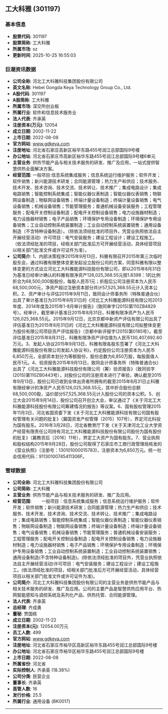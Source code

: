 ## 工大科雅 (301197)

### 基本信息

- **股票代码**: 301197
- **股票简称**: 工大科雅
- **所属市场**: sz
- **更新时间**: 2025-10-25 16:55:03

### 巨潮资讯数据

- **公司全称**: 河北工大科雅科技集团股份有限公司
- **英文名称**: Hebei Gongda Keya Technology Group Co., Ltd.
- **A股代码**: 301197
- **A股简称**: 工大科雅
- **所属市场**: 深交所创业板
- **所属行业**: 软件和信息技术服务业
- **法人代表**: 齐承英
- **注册资本(万元)**: 12054
- **成立日期**: 2002-11-22
- **上市日期**: 2022-08-08
- **官方网站**: www.gdkeya.com
- **注册地址**: 河北省石家庄高新区裕华东路455号润江总部国际9号楼
- **办公地址**: 河北省石家庄市高新区裕华东路455号润江总部国际9号楼6单元
- **主营业务**: 供热节能产品与相关技术服务的研发、推广及应用，一站式提供智慧供热全面解决方案。
- **经营范围**: 一般项目:信息系统集成服务；信息系统运行维护服务；软件开发；软件销售；新兴能源技术研发；合同能源管理；热力生产和供应；技术服务、技术开发、技术咨询、技术交流、技术转让、技术推广；集成电路设计；集成电路销售；智能控制系统集成；智能仪器仪表制造；智能仪器仪表销售；物联网设备制造；物联网设备销售；终端计量设备制造；终端计量设备销售；电气设备销售；机械设备销售；节能管理服务；普通机械设备安装服务；工程管理服务；配电开关控制设备制造；配电开关控制设备销售；电力设施器材制造；电力设施器材销售；电子产品销售；环境保护专用设备制造；环境保护专用设备销售；工业自动控制系统装置制造；工业自动控制系统装置销售；通用设备制造（不含特种设备制造）。（除依法须经批准的项目外，凭营业执照依法自主开展经营活动）许可项目：电气安装服务；建设工程设计；建设工程施工。（依法须经批准的项目，经相关部门批准后方可开展经营活动，具体经营项目以相关部门批准文件或许可证件为准）。
- **公司简介**: 1、内部决策程序2015年9月13日，科雅有限召开2015年第三次临时股东会，通过科雅有限整体变更发起设立股份公司的方案，同意科雅有限以整体变更的方式设立河北工大科雅能源科技股份有限公司，即以2015年8月31日为基准日经审计确认的科雅有限净资产126,025,368.55元按1.8398：1的比例折合为68,500,000股股份，每股人民币1元；折股后公司注册资本为人民币68,500,000元，净资产超过注册资本部分共计57,525,368.55元计入资本公积。2、资产审计与评估2015年9月11日，致同会计师事务所（特殊普通合伙）出具了审计基准日为2015年8月31日的《河北工大科雅能源科技有限公司2013年度、2014年度及2015年1-8月审计报告》（致同审字(2015)第110ZB4829号）。经审计，截至审计基准日2015年8月31日，科雅有限净资产为人民币126,025,368.55元。2015年9月12日，北京京都中新资产评估有限公司出具了评估基准日为2015年8月31日的《河北工大科雅能源科技有限公司拟整体变更为股份有限公司项目资产评估报告》（京都中新评报字(2015)第0185号）。截至评估基准日2015年8月31日，科雅有限净资产评估值为人民币130,407,692.60万元。3、发起人协议2015年9月13日，科雅有限各股东签署了《河北工大科雅能源科技股份有限公司发起人协议书》，约定股份公司注册资本为人民币6,850万元，全部资本划分为等额股份，股份总数为6,850万股，每股面值人民币1元。4、验资报告2015年9月13日，致同会计师事务所（特殊普通合伙）出具了《河北工大科雅能源科技股份有限公司（筹）验资报告》（致同验字(2015)第110ZB0443号），对股份公司的注册资本进行了审验，确认截至2015年9月13日，股份公司已收到全体出资者所拥有的截至2015年8月31日止科雅有限经审计的净资产人民币126,025,368.55元，其中折合股份总额68,500,000股，溢价部分57,525,368.55元计入股份公司的资本公积。5、创立大会2015年9月14日，股份公司召开创立大会，审议通过了《关于河北工大科雅能源科技股份有限公司筹建情况的报告》等议案。6、国有股权管理2015年11月3日，河北省国资委下发《关于河北工大科雅能源科技有限公司国有股权管理有关问题的批复》（冀国资发产权管理〔2015〕107号），界定河北科投为国有股东。2016年3月28日，河北省教育厅下发《关于天津河北工业大学资产经营有限责任公司持有河北工大科雅能源科技股份有限公司股份为国有股份的批复》（冀教资后〔2016〕11号），界定工大资产为国有股东。7、营业执照和股权结构2015年9月28日，股份公司取得了石家庄市工商行政管理局核发的《营业执照》（注册号：130101000015783)，注册资本为6,850万元。统一社会信用代码：91130100745411306F。

### 雪球数据

- **公司全称**: 河北工大科雅科技集团股份有限公司
- **公司简称**: 工大科雅
- **主营业务**: 供热节能产品与相关技术服务的研发、推广及应用。
- **经营范围**: 　　一般项目：信息系统集成服务；信息系统运行维护服务；软件开发；软件销售；新兴能源技术研发；合同能源管理；热力生产和供应；技术服务、技术开发、技术咨询、技术交流、技术转让、技术推广；集成电路设计；集成电路销售；智能控制系统集成；智能仪器仪表制造；智能仪器仪表销售；物联网设备制造；物联网设备销售；终端计量设备制造；终端计量设备销售；电气设备销售；机械设备销售；节能管理服务；普通机械设备安装服务；工程管理服务；配电开关控制设备制造；配电开关控制设备销售；电力设施器材制造；电力设施器材销售；电子产品销售；环境保护专用设备制造；环境保护专用设备销售；工业自动控制系统装置制造；工业自动控制系统装置销售；通用设备制造(不含特种设备制造)。(除依法须经批准的项目外，凭营业执照依法自主开展经营活动)许可项目：电气安装服务；建设工程设计；建设工程施工。(依法须经批准的项目，经相关部门批准后方可开展经营活动，具体经营项目以相关部门批准文件或许可证件为准)。
- **公司简介**: 河北工大科雅科技集团股份有限公司的主营业务是供热节能产品与相关技术服务的研发、推广及应用。公司的主要产品是智慧供热应用平台、热网智能感知与调控系统及系列化产品、供热托管、合同能源管理。
- **法人代表**: 齐承英
- **总经理**: 齐成勇
- **董秘**: 贾国栋
- **成立日期**: 2002-11-22
- **注册资本(元)**: 12054.00万元
- **员工人数**: 499
- **官方网站**: www.gdkeya.com
- **注册地址**: 河北省石家庄市裕华区高新区裕华东路455号润江总部国际9号楼
- **办公地址**: 河北省石家庄市裕华区裕华东路455号润江总部国际9号楼
- **上市日期**: 2022-08-08
- **所属省份**: 河北省
- **实际控制人**: 齐承英 (18.38%)
- **公司分类**: 民营企业
- **董事长**: 齐承英
- **高管人数**: 16
- **发行价格**: 25.5
- **所属行业**: 通用设备 (BK0017)

---